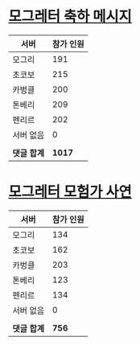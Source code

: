 # [모그레터 축하 메시지](./Event250701_v7_2_10th_moogleletter0.md)

|서버|참가 인원|
|-|-|
|모그리|191|
|초코보|215|
|카벙클|200|
|톤베리|209|
|펜리르|202|
|서버 없음|0|
|||
|**댓글 합계**|**1017**|


# [모그레터 모험가 사연](./Event250701_v7_2_10th_moogleletter1.md)

|서버|참가 인원|
|-|-|
|모그리|134|
|초코보|162|
|카벙클|203|
|톤베리|123|
|펜리르|134|
|서버 없음|0|
|||
|**댓글 합계**|**756**|


